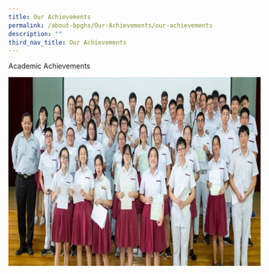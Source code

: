 ```yaml
---
title: Our Achievements
permalink: /about-bpghs/Our-Achievements/our-achievements
description: ""
third_nav_title: Our Achievements
---
```

<!DOCTYPE html>
<html>

   <head>
      <title>Image Hyperlink Example</title>
   </head>
	
   <body>
      <p>Academic Achievements</p>
      <a href = "our-achievements/academic-achievements" target = "_self"> 
         <img src = "/images/OLevel2019.jpeg" alt = "academic achievements" border = "0"/> 
      </a>
   </body>
	
</html>